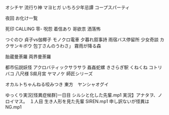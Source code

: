 オシチヤ
流行り神
マヨヒガ
いちろ少年忌譚
コープスパーティ

夜回
お化け一覧


死印
CALLING 
零-
呪怨
着信あり
哥欲祟
洒落怖

つぐのひ
貞子vs伽椰子
モノクロ電車
夕暮れ叙事詩
雨宿バス停留所
少女奇談
カクサンキボウ
包丁さんのうわさ」
霧雨が降る森


胎蔵曼荼羅
両界曼荼羅


都市伝説妖怪
アクロバティックサラサラ
姦姦蛇螺
きさらぎ駅
くねくね
コトリバコ
八尺様
S県月宮
ヤマノケ
師匠シリーズ

オカルトちゃんねる咬みつき
東方　ヤンシャオグイ


ゆっくり実況[怪異症候群]一日目
シルシと化した先輩.mp1
実況】アナタヲ、ノロイマス。　１人目
生き人形を見た先輩
SIREN.mp1
申し訳ないが怪異はNG.mp1

